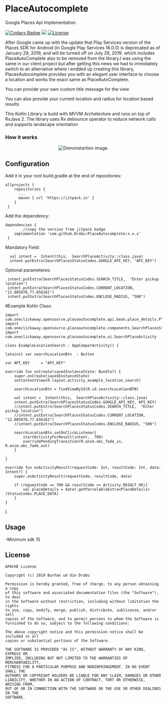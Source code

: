 PlaceAutocomplete
========
Google Places Api Implementation

[![Codacy Badge](https://api.codacy.com/project/badge/Grade/34c0864ec96f4ce8a094a60d040e7ff7)](https://www.codacy.com/app/Drabu/PlaceAutocomplete?utm_source=github.com&amp;utm_medium=referral&amp;utm_content=Drabu/PlaceAutocomplete&amp;utm_campaign=Badge_Grade)
[![](https://jitpack.io/v/Drabu/PlaceAutocomplete.svg)](https://jitpack.io/#Drabu/PlaceAutocomplete)
[![License](https://img.shields.io/badge/License-Apache%202.0-blue.svg)](https://opensource.org/licenses/Apache-2.0)

After Google came up with the update that Play Services version of the Places SDK for Android (in Google Play Services 16.0.0) is deprecated as of January 29, 2019, and will be turned off on July 29, 2019.
which includes PlaceAutoComplete also to be removed from the library.I was using the same in our client project but after getting this news we had to immidiately switch to an alternative where i endded up creating this library,  PlacesAutocomplete provides you with an elegant user interface to choose a location and works the exact same as PlaceAutoComplete.

You can provide your own custom title message for the view 

You can also provide your current location and radius for location based results

This Kotlin Library is build with MVVM Archetecture and runs on top of RxJava 2. The library uses Rx debounce operator to reduce network calls and supports landscape orientation   

### How it works

<p align="center">
    <img src="dry_run.gif" alt="Demonstartion image."/>
</p>

Configuration
-------------


Add it in your root build.gradle at the end of repositories:
    
    allprojects {
        repositories {
          ...
          maven { url 'https://jitpack.io' }
        }
     }
Add the dependency: 

    dependencies {
    		//copy the version from jitpack badge	
		implementation 'com.github.Drabu:PlaceAutocomplete:x.x.x'
	 }

Mandatory Field: 
        
 	  val intent =  Intent(this,  SearchPlaceActivity::class.java)
      intent.putExtra(SearchPlacesStatusCodes.GOOGLE_API_KEY, "API_KEY")
	
Optional parameteres: 
        
     intent.putExtra(SearchPlacesStatusCodes.SEARCH_TITLE,  "Enter pickup location")
     intent.putExtra(SearchPlacesStatusCodes.CURRENT_LOCATION, "12.885970,77.656181")
     intent.putExtra(SearchPlacesStatusCodes.ENCLOSE_RADIUS, "500")



#Example Kotlin Class: 

    import com.oneclickaway.opensource.placeautocomplete.api.bean.place_details.PlaceDetails
    import com.oneclickaway.opensource.placeautocomplete.components.SearchPlacesStatusCodes
    import com.oneclickaway.opensource.placeautocomplete.ui.SearchPlaceActivity
    
    class ExampleLocationSearch : AppCompatActivity() {

    lateinit var searchLocationBtn  : Button

    var API_KEY     = "API_KEY"

    override fun onCreate(savedInstanceState: Bundle?) {
        super.onCreate(savedInstanceState)
        setContentView(R.layout.activity_example_location_search)

        searchLocationBtn = findViewById(R.id.searchLocationBTN)

        val intent =  Intent(this,  SearchPlaceActivity::class.java)
        intent.putExtra(SearchPlacesStatusCodes.GOOGLE_API_KEY, API_KEY)
        //intent.putExtra(SearchPlacesStatusCodes.SEARCH_TITLE,  "Enter pickup location")
        //intent.putExtra(SearchPlacesStatusCodes.CURRENT_LOCATION, "12.885970,77.656181")
        //intent.putExtra(SearchPlacesStatusCodes.ENCLOSE_RADIUS, "500")

        searchLocationBtn.setOnClickListener{
            startActivityForResult(intent,  700)
            overridePendingTransition(R.anim.abc_fade_in, R.anim.abc_fade_out)
        }

    }

    override fun onActivityResult(requestCode: Int, resultCode: Int, data: Intent?) {
        super.onActivityResult(requestCode, resultCode, data)

        if (requestCode == 700 && resultCode == Activity.RESULT_OK){
            val placeDetails = data?.getParcelableExtra<PlaceDetails>(StatusCodes.PLACE_DATA)
        }
    }
  }
   
Usage
-----
-Minimum sdk 15

License
-----
	APACHE License

	Copyright (c) 2019 Burhan ud din Drabu

	Permission is hereby granted, free of charge, to any person obtaining a copy
	of this software and associated documentation files (the "Software"), to deal
	in the Software without restriction, including without limitation the rights
	to use, copy, modify, merge, publish, distribute, sublicense, and/or sell
	copies of the Software, and to permit persons to whom the Software is
	furnished to do so, subject to the following conditions:

	The above copyright notice and this permission notice shall be included in all
	copies or substantial portions of the Software.

	THE SOFTWARE IS PROVIDED "AS IS", WITHOUT WARRANTY OF ANY KIND, EXPRESS OR
	IMPLIED, INCLUDING BUT NOT LIMITED TO THE WARRANTIES OF MERCHANTABILITY,
	FITNESS FOR A PARTICULAR PURPOSE AND NONINFRINGEMENT. IN NO EVENT SHALL THE
	AUTHORS OR COPYRIGHT HOLDERS BE LIABLE FOR ANY CLAIM, DAMAGES OR OTHER
	LIABILITY, WHETHER IN AN ACTION OF CONTRACT, TORT OR OTHERWISE, ARISING FROM,
	OUT OF OR IN CONNECTION WITH THE SOFTWARE OR THE USE OR OTHER DEALINGS IN THE
	SOFTWARE.
	
